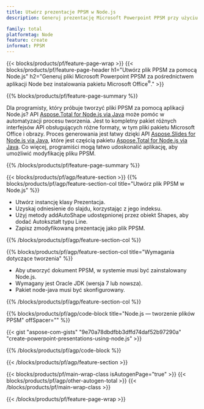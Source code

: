 ```yaml
---
title: Utwórz prezentacje PPSM w Node.js
description: Generuj prezentację Microsoft Powerpoint PPSM przy użyciu aplikacji Node bez korzystania z pakietu Microsoft Office. 

family: total
platformtag: Node
feature: create
informat: PPSM
---
```

{{< blocks/products/pf/feature-page-wrap >}}
{{< blocks/products/pf/feature-page-header h1="Utwórz plik PPSM za pomocą Node.js" h2="Generuj pliki Microsoft Powerpoint PPSM za pośrednictwem aplikacji Node bez instalowania pakietu Microsoft Office<sup>&reg;</sup>." >}}

{{% blocks/products/pf/feature-page-summary %}}

Dla programisty, który próbuje tworzyć pliki PPSM za pomocą aplikacji Node.js? API [Aspose.Total for Node.js via Java](https://products.aspose.com/total/pl/nodejs-java/) może pomóc w automatyzacji procesu tworzenia. Jest to kompletny pakiet różnych interfejsów API obsługujących różne formaty, w tym pliki pakietu Microsoft Office i obrazy. Proces generowania jest łatwy dzięki API [Aspose.Slides for Node.js via Java](https://products.aspose.com/slides/pl/nodejs-java/), które jest częścią pakietu [Aspose.Total for Node.js via Java](https://products.aspose.com/total/pl/nodejs-java/). Co więcej, programiści mogą łatwo udoskonalić aplikację, aby umożliwić modyfikację pliku PPSM. 

{{% /blocks/products/pf/feature-page-summary %}}

{{< blocks/products/pf/agp/feature-section >}}
{{% blocks/products/pf/agp/feature-section-col title="Utwórz plik PPSM w Node.js" %}}

- Utwórz instancję klasy Prezentacja.
- Uzyskaj odniesienie do slajdu, korzystając z jego indeksu.
- Użyj metody addAutoShape udostępnionej przez obiekt Shapes, aby dodać Autokształt typu Line.
- Zapisz zmodyfikowaną prezentację jako plik PPSM.

{{% /blocks/products/pf/agp/feature-section-col %}}

{{% blocks/products/pf/agp/feature-section-col title="Wymagania dotyczące tworzenia" %}}

- Aby utworzyć dokument PPSM, w systemie musi być zainstalowany Node.js.
- Wymagany jest Oracle JDK (wersja 7 lub nowsza).
- Pakiet node-java musi być skonfigurowany.

{{% /blocks/products/pf/agp/feature-section-col %}}

{{% blocks/products/pf/agp/code-block title="Node.js — tworzenie plików PPSM" offSpacer="" %}}

{{< gist "aspose-com-gists" "9e70a78dbdfbb3dffd74daf52b97290a" "create-powerpoint-presentations-using-node.js" >}}

{{% /blocks/products/pf/agp/code-block %}}

{{< /blocks/products/pf/agp/feature-section >}}

{{< blocks/products/pf/main-wrap-class isAutogenPage="true" >}}
{{< blocks/products/pf/agp/other-autogen-total >}}
{{< /blocks/products/pf/main-wrap-class >}}

{{< /blocks/products/pf/feature-page-wrap >}}